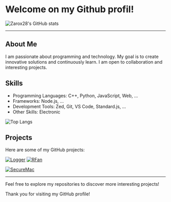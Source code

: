 # Welcome on my Github profil!

![Zarox28's GitHub stats](https://github-readme-stats.vercel.app/api?username=Zarox28&show_icons=true&rank_icon=github&theme=dracula)

---

## About Me

I am passionate about programming and technology. My goal is to create innovative solutions and continuously learn. I am open to collaboration and interesting projects.

## Skills

- Programming Languages: C++, Python, JavaScript, Web, ...
- Frameworks: Node.js, ...
- Development Tools: Zed, Git, VS Code, Standard.js, ...
- Other Skills: Electronic

![Top Langs](https://github-readme-stats.vercel.app/api/top-langs/?username=Zarox28&layout=compact&theme=dracula)

## Projects

Here are some of my GitHub projects:

[![Logger](https://github-readme-stats.vercel.app/api/pin/?username=Zarox28&repo=Logger&theme=dracula&title_color=fff&icon_color=f9f9f9&text_color=9f9f9f&bg_color=151515)](https://github.com/Zarox28/Logger)
[![RFan](https://github-readme-stats.vercel.app/api/pin/?username=Zarox28&repo=rfan&theme=dracula&title_color=fff&icon_color=f9f9f9&text_color=9f9f9f&bg_color=151515)](https://github.com/Zarox28/rfan)

[![SecureMac](https://github-readme-stats.vercel.app/api/pin/?username=Zarox28&repo=SecureMac&theme=dracula&title_color=fff&icon_color=f9f9f9&text_color=9f9f9f&bg_color=151515)](https://github.com/Zarox28/SecureMac)

---

Feel free to explore my repositories to discover more interesting projects!

Thank you for visiting my GitHub profile!
